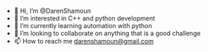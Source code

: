 - 👋 Hi, I’m @DarenShamoun
- 👀 I’m interested in C++ and python development
- 🌱 I’m currently learning automation with python
- 💞️ I’m looking to collaborate on anything that is a good challenge
- 📫 How to reach me darenshamoun@gmail.com

<!---
DarenShamoun/DarenShamoun is a ✨ special ✨ repository because its `README.md` (this file) appears on your GitHub profile.
You can click the Preview link to take a look at your changes.
--->
